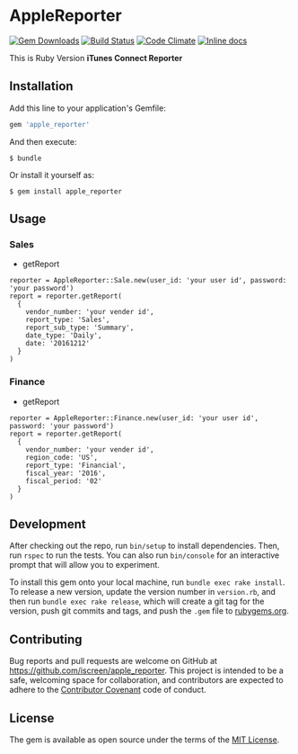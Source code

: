 # AppleReporter

[![Gem Downloads](http://ruby-gem-downloads-badge.herokuapp.com/apple_reporter?type=total)](https://rubygems.org/gems/apple_reporter)
[![Build Status](https://travis-ci.org/iscreen/apple_reporter.svg?branch=master)](https://travis-ci.org/iscreen/apple_reporter)
[![Code Climate](https://codeclimate.com/github/iscreen/apple_reporter.svg)](https://codeclimate.com/github/iscreen/apple_reporter)
[![Inline docs](https://inch-ci.org/github/iscreen/apple_reporter.svg?branch=master)](http://www.rubydoc.info/gems/apple_reporter)


This is Ruby Version <b>iTunes Connect Reporter</b>

## Installation

Add this line to your application's Gemfile:

```ruby
gem 'apple_reporter'
```

And then execute:

    $ bundle

Or install it yourself as:

    $ gem install apple_reporter

## Usage

### Sales

- getReport

```
reporter = AppleReporter::Sale.new(user_id: 'your user id', password: 'your password')
report = reporter.getReport(
  {
    vendor_number: 'your vender id',
    report_type: 'Sales',
    report_sub_type: 'Summary',
    date_type: 'Daily',
    date: '20161212'
  }
)
```
### Finance

- getReport
```
reporter = AppleReporter::Finance.new(user_id: 'your user id', password: 'your password')
report = reporter.getReport(
  {
    vendor_number: 'your vender id',
    region_code: 'US',
    report_type: 'Financial',
    fiscal_year: '2016',
    fiscal_period: '02'
  }
)
```

## Development

After checking out the repo, run `bin/setup` to install dependencies. Then, run `rspec` to run the tests. You can also run `bin/console` for an interactive prompt that will allow you to experiment.

To install this gem onto your local machine, run `bundle exec rake install`. To release a new version, update the version number in `version.rb`, and then run `bundle exec rake release`, which will create a git tag for the version, push git commits and tags, and push the `.gem` file to [rubygems.org](https://rubygems.org).

## Contributing

Bug reports and pull requests are welcome on GitHub at https://github.com/iscreen/apple_reporter. This project is intended to be a safe, welcoming space for collaboration, and contributors are expected to adhere to the [Contributor Covenant](http://contributor-covenant.org) code of conduct.


## License

The gem is available as open source under the terms of the [MIT License](http://opensource.org/licenses/MIT).

